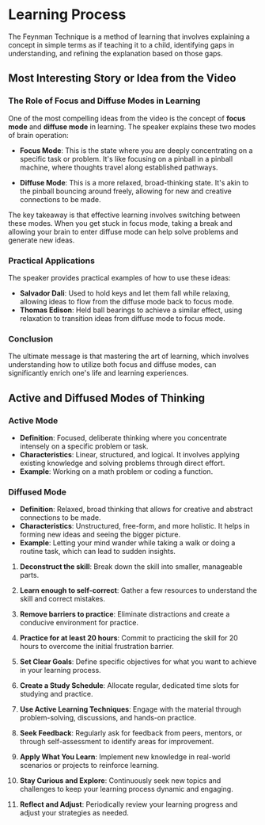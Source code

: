 # Learning Process

The Feynman Technique is a method of learning that involves explaining a concept in simple terms as if teaching it to a child, identifying gaps in understanding, and refining the explanation based on those gaps.

## Most Interesting Story or Idea from the Video

### The Role of Focus and Diffuse Modes in Learning

One of the most compelling ideas from the video is the concept of **focus mode** and **diffuse mode** in learning. The speaker explains these two modes of brain operation:

- **Focus Mode**: This is the state where you are deeply concentrating on a specific task or problem. It's like focusing on a pinball in a pinball machine, where thoughts travel along established pathways.

- **Diffuse Mode**: This is a more relaxed, broad-thinking state. It's akin to the pinball bouncing around freely, allowing for new and creative connections to be made. 

The key takeaway is that effective learning involves switching between these modes. When you get stuck in focus mode, taking a break and allowing your brain to enter diffuse mode can help solve problems and generate new ideas.

### Practical Applications

The speaker provides practical examples of how to use these ideas:

- **Salvador Dali**: Used to hold keys and let them fall while relaxing, allowing ideas to flow from the diffuse mode back to focus mode.
- **Thomas Edison**: Held ball bearings to achieve a similar effect, using relaxation to transition ideas from diffuse mode to focus mode.

### Conclusion

The ultimate message is that mastering the art of learning, which involves understanding how to utilize both focus and diffuse modes, can significantly enrich one's life and learning experiences.

## Active and Diffused Modes of Thinking

### Active Mode
- **Definition**: Focused, deliberate thinking where you concentrate intensely on a specific problem or task.
- **Characteristics**: Linear, structured, and logical. It involves applying existing knowledge and solving problems through direct effort.
- **Example**: Working on a math problem or coding a function.

### Diffused Mode
- **Definition**: Relaxed, broad thinking that allows for creative and abstract connections to be made.
- **Characteristics**: Unstructured, free-form, and more holistic. It helps in forming new ideas and seeing the bigger picture.
- **Example**: Letting your mind wander while taking a walk or doing a routine task, which can lead to sudden insights.


1. **Deconstruct the skill**: Break down the skill into smaller, manageable parts.
2. **Learn enough to self-correct**: Gather a few resources to understand the skill and correct mistakes.
3. **Remove barriers to practice**: Eliminate distractions and create a conducive environment for practice.
4. **Practice for at least 20 hours**: Commit to practicing the skill for 20 hours to overcome the initial frustration barrier.



1. **Set Clear Goals**: Define specific objectives for what you want to achieve in your learning process.
2. **Create a Study Schedule**: Allocate regular, dedicated time slots for studying and practice.
3. **Use Active Learning Techniques**: Engage with the material through problem-solving, discussions, and hands-on practice.
4. **Seek Feedback**: Regularly ask for feedback from peers, mentors, or through self-assessment to identify areas for improvement.
5. **Apply What You Learn**: Implement new knowledge in real-world scenarios or projects to reinforce learning.
6. **Stay Curious and Explore**: Continuously seek new topics and challenges to keep your learning process dynamic and engaging.
7. **Reflect and Adjust**: Periodically review your learning progress and adjust your strategies as needed.
